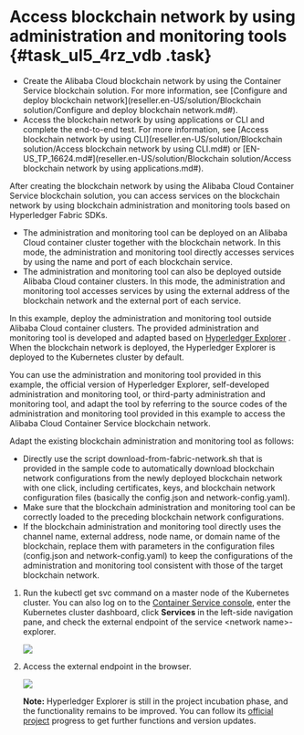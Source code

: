 # Access blockchain network by using administration and monitoring tools {#task_ul5_4rz_vdb .task}

-   Create the Alibaba Cloud blockchain network by using the Container Service blockchain solution. For more information, see [Configure and deploy blockchain network](reseller.en-US/solution/Blockchain solution/Configure and deploy blockchain network.md#).
-   Access the blockchain network by using applications or CLI and complete the end-to-end test. For more information, see [Access blockchain network by using CLI](reseller.en-US/solution/Blockchain solution/Access blockchain network by using CLI.md#) or [EN-US\_TP\_16624.md\#](reseller.en-US/solution/Blockchain solution/Access blockchain network by using applications.md#).

After creating the blockchain network by using the Alibaba Cloud Container Service blockchain solution, you can access services on the blockchain network by using blockchain administration and monitoring tools based on Hyperledger Fabric SDKs.

-   The administration and monitoring tool can be deployed on an Alibaba Cloud container cluster together with the blockchain network. In this mode, the administration and monitoring tool directly accesses services by using the name and port of each blockchain service.
-   The administration and monitoring tool can also be deployed outside Alibaba Cloud container clusters. In this mode, the administration and monitoring tool accesses services by using the external address of the blockchain network and the external port of each service.

In this example, deploy the administration and monitoring tool outside Alibaba Cloud container clusters. The provided administration and monitoring tool is developed and adapted based on [Hyperledger Explorer](https://github.com/hyperledger/blockchain-explorer) . When the blockchain network is deployed, the Hyperledger Explorer is deployed to the Kubernetes cluster by default.

You can use the administration and monitoring tool provided in this example, the official version of Hyperledger Explorer, self-developed administration and monitoring tool, or third-party administration and monitoring tool, and adapt the tool by referring to the source codes of the administration and monitoring tool provided in this example to access the Alibaba Cloud Container Service blockchain network.

Adapt the existing blockchain administration and monitoring tool as follows:

-   Directly use the script download-from-fabric-network.sh that is provided in the sample code to automatically download blockchain network configurations from the newly deployed blockchain network with one click, including certificates, keys, and blockchain network configuration files \(basically the config.json and network-config.yaml\).
-   Make sure that the blockchain administration and monitoring tool can be correctly loaded to the preceding blockchain network configurations.
-   If the blockchain administration and monitoring tool directly uses the channel name, external address, node name, or domain name of the blockchain, replace them with parameters in the configuration files \(config.json and network-config.yaml\) to keep the configurations of the administration and monitoring tool consistent with those of the target blockchain network.

1.  Run the kubectl get svc command on a master node of the Kubernetes cluster. You can also log on to the [Container Service console](https://partners-intl.console.aliyun.com/#/cs), enter the Kubernetes cluster dashboard, click **Services** in the left-side navigation pane, and check the external endpoint of the service <network name\>-explorer. 

    ![](http://static-aliyun-doc.oss-cn-hangzhou.aliyuncs.com/assets/img/16625/15613681239873_en-US.png)

2.  Access the external endpoint in the browser. 

    ![](http://static-aliyun-doc.oss-cn-hangzhou.aliyuncs.com/assets/img/16625/15613681239874_en-US.png)

    **Note:** Hyperledger Explorer is still in the project incubation phase, and the functionality remains to be improved. You can follow its [official project](https://github.com/hyperledger/blockchain-explorer) progress to get further functions and version updates.


